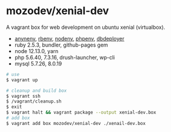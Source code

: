 # mozodev/xenial-dev

A vagrant box for web development on ubuntu xenial (virtualbox).

- [anynenv](https://github.com/anyenv/anyenv), [rbenv](https://github.com/rbenv/rbenv), [nodenv](https://github.com/nodenv/nodenv), [phpenv](https://github.com/phpenv/phpenv), [dbdeployer](https://github.com/datacharmer/dbdeployer)
- ruby 2.5.3, bundler, github-pages gem
- node 12.13.0, yarn
- php 5.6.40, 7.3.16, drush-launcher, wp-cli
- mysql 5.7.26, 8.0.19

```zsh
# use
$ vagrant up

# cleanup and build box
$ vagrant ssh
$ /vagrant/cleanup.sh
$ exit
$ vagrant halt && vagrant package --output xenial-dev.box
# add box
$ vagrant add box mozodev/xenial-dev ./xenail-dev.box
```
